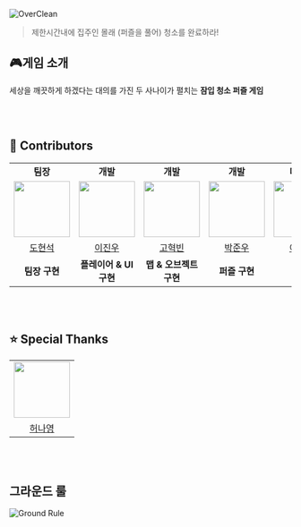 
![OverClean](https://github.com/user-attachments/assets/a5b086fa-04ee-468c-a629-556297dc048d)
> 제한시간내에 집주인 몰래 (퍼즐을 풀어) 청소를 완료하라!

## 🎮게임 소개
세상을 깨끗하게 하겠다는 대의를 가진 두 사나이가 펼치는 **잠입 청소 퍼즐 게임**

<br/><br/>
## 🎵 Contributors

<table>
    <tr>
    <td align="center"><b>팀장</b></td>
    <td align="center"><b>개발</b></td>
    <td align="center"><b>개발</b></td>
    <td align="center"><b>개발</b></td>
    <td align="center"><b>디자인</b></td>
  </tr>
  <tr>
    <td align="center"><a href="https://github.com/dohyeondol1"><img src="https://avatars.githubusercontent.com/u/102894803?v=4" width="100px;" alt=""/>
    <td align="center"><a href="https://github.com/Jinu219"><img src="https://avatars.githubusercontent.com/u/66197586?v=4" width="100px;" alt=""/>
    <td align="center"><a href="https://github.com/hyeokbini"><img src="https://avatars.githubusercontent.com/u/137269496?v=4" width="100px;" alt=""/>
    <td align="center"><a href="https://github.com/acastracity"><img src="https://avatars.githubusercontent.com/u/122096432?v=4" width="100px;" alt=""/>
    <td align="center"><a href="https://github.com/tpdud1212"><img src="https://avatars.githubusercontent.com/u/165008035?v=4" width="100px;" alt=""/>
  </tr>
    <tr>
    <td align="center"><a href="https://github.com/dohyeondol1" title="Code">도현석</a></td>
    <td align="center"><a href="https://github.com/Jinu219" title="Code">이진우</a></td>
    <td align="center"><a href="https://github.com/hyeokbini" title="Code">고혁빈</a></td>
    <td align="center"><a href="https://github.com/acastracity" title="Code">박준우</a></td>
    <td align="center"><a href="https://github.com/tpdud1212" title="Code">이예은</a></td>
  </tr>
  <tr>
    <td align="center"><b>팀장 구현</b></td>
    <td align="center"><b>플레이어 & UI 구현</b></td>
    <td align="center"><b>맵 & 오브젝트 구현</b></td>
    <td align="center"><b>퍼즐 구현</b></td>
    <td align="center"><b></b></td>
  </tr>
</table>
<br/><br/>

⭐ Special Thanks
---
<table>
  <tr>
    <td align="center"><a href="https://github.com/gjsk132"><img src="https://avatars.githubusercontent.com/u/113815454?v=4" width="100px;" alt=""/>
  </tr>
    <tr>
    <td align="center"><a href="https://github.com/gjsk132" title="Code">허나영</a></td>
  </tr>
</table>
        
<br/><br/>
        
## 그라운드 룰
![Ground Rule](https://github.com/user-attachments/assets/a2f0827f-333a-4abb-bdbb-8b85ae9a2863)





